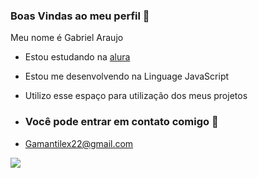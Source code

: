 ### Boas Vindas ao meu perfil 🖤

Meu nome é Gabriel Araujo

- Estou estudando na [alura](https://www.alura.com.br)
- Estou me desenvolvendo na Linguage JavaScript
- Utilizo esse espaço para utilização dos meus projetos

- ### Você pode entrar em contato comigo 📧
- Gamantilex22@gmail.com


![](https://media1.tenor.com/m/opEBWw0uddoAAAAC/umm.gif
)
